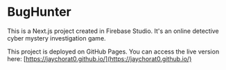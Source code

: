 # BugHunter

This is a Next.js project created in Firebase Studio. It's an online detective cyber mystery investigation game.

This project is deployed on GitHub Pages. You can access the live version here:
[https://jaychorat0.github.io/](https://jaychorat0.github.io/)
